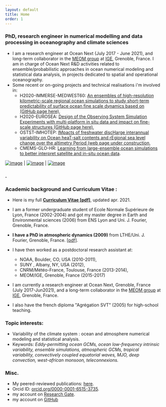 ```yaml
---
layout: default
title: Home
order: 1
---
```



### **PhD, research engineer in numerical modelling and data processing in oceanography and climate sciences** 
* I am a research engineer at Ocean Next (July 2017 - June 2021), and  long-term collaborator in the [MEOM group](https://meom-group.github.io/) at [IGE](http://www.ige-grenoble.fr/), Grenoble, France. I am in charge of Ocean Next R&D activities related to ensemble/probabilistic approaches in ocean numerical modeling and statistical data analysis, in projects  dedicated to spatial and operational oceanography.
* Some recent or on-going projects and technical realisations i'm involved in:
  * H2020-IMMERSE-MEDWEST60: [An ensembles of high-resolution kilometric-scale regional ocean simulations to study short-term predictability of  surface ocean fine scale dynamics based on  (GitHub page here)](https://github.com/ocean-next/MEDWEST60),
  * H2020-EUROSEA: [Design of the Observing System Simulation Experiments with multi-platform in situ data and impact on fine- scale structures (GitHub page here)](https://github.com/ocean-next/EUROSEA),
  * OSTST-IMHOTEP: [IMpacts of freshwater discHarge interannual variability on Ocean heaT-salt contents and rEgional sea level change over the altimetry Period (web page under construction](),
  * CMEMS-GLO-HR: [Learning from large-ensemble ocean simulations to better interpret satellite and in-situ ocean data](./research.md).

[![image]({{site.baseurl}}/img/SL_3.png)](http://stephanieleroux.github.io) | [![image]({{site.baseurl}}/img/ensemble.png)](https://stephanieleroux.github.io) | [![image]({{site.baseurl}}/img/hires.png)](https://stephanieleroux.github.io)

### .


### **Academic background and Curriculum Vitae** :
 - Here is my full  [**Curriculum Vitae [pdf]**](http://stephanieleroux.github.io/docs/CV_leroux_2021EN.pdf), updated apr. 2021. 

 - I am a former undergraduate student of Ecole Normale Supérieure de Lyon, France (2002-2004) and got my master degree in Earth and Environmental sciences (2006) from ENS Lyon and Uni. J. Fourier, Grenoble, France.

 - **I have a PhD in atmospheric dynamics (2009)** from  LTHE/Uni. J. Fourier, Grenoble, France. [[pdf]](https://tel.archives-ouvertes.fr/tel-00434322/).
  
 - I have then worked as a postdoctoral research assistant at:
      - NOAA, Boulder, CO, USA (2010-2011),
      - SUNY , Albany, NY, USA (2012),
      - CNRM/Météo-France, Toulouse, France (2013-2014),
      - MEOM/IGE, Grenoble, France (2015-2017)

 - I am currently a research engineer at  Ocean Next, Grenoble, France (July 2017-Jun2021),  and a long-term collaborator in the [MEOM group](https://meom-group.github.io/) at [IGE](http://www.ige-grenoble.fr/), Grenoble, France.
  
 - I also have the french diploma "Agrégation SVT" (2005) for  high-school teaching. 

### **Topic interests**:
  - Variability of the climate system : ocean and atmosphere numerical modeling and statistical analysis. 
  - Keywords: *Eddy-permitting ocean GCMs, ocean low-frequency intrinsic variability, ensemble simulations, atmospheric GCMs, tropical variability, convectively coupled equatorial waves, MJO, deep convection, west-african monsoon, teleconnexions.*

### **Misc**.
 - My peered-reviewed publications: [here](https://stephanieleroux.github.io/publications/).
 - Orcid ID: [orcid.org/0000-0001-6515-3735](http://orcid.org/orcid.org/0000-0001-6515-3735).
 - my account on [Research Gate](http://www.researchgate.net/profile/Stephanie_Leroux).
 - my account on [GitHub](https://github.com/stephanieleroux)
